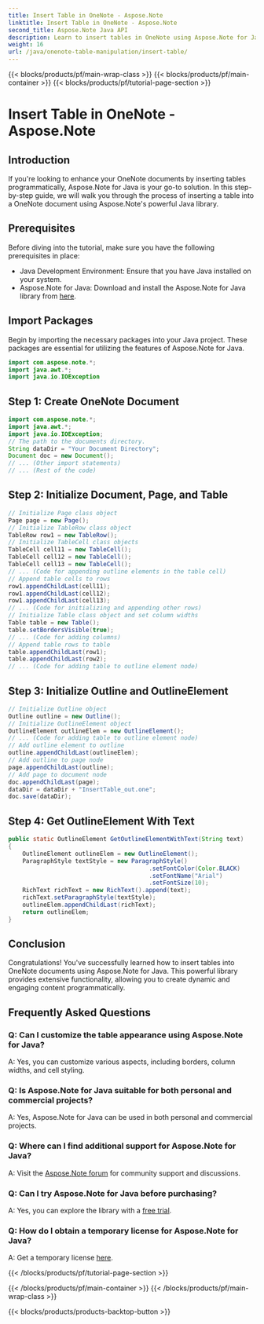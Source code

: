 ```yaml
---
title: Insert Table in OneNote - Aspose.Note
linktitle: Insert Table in OneNote - Aspose.Note
second_title: Aspose.Note Java API
description: Learn to insert tables in OneNote using Aspose.Note for Java. Step-by-step guide for dynamic content creation. Enhance your documents effortlessly.
weight: 16
url: /java/onenote-table-manipulation/insert-table/
---
```


{{< blocks/products/pf/main-wrap-class >}}
{{< blocks/products/pf/main-container >}}
{{< blocks/products/pf/tutorial-page-section >}}

# Insert Table in OneNote - Aspose.Note

## Introduction
If you're looking to enhance your OneNote documents by inserting tables programmatically, Aspose.Note for Java is your go-to solution. In this step-by-step guide, we will walk you through the process of inserting a table into a OneNote document using Aspose.Note's powerful Java library.
## Prerequisites
Before diving into the tutorial, make sure you have the following prerequisites in place:
- Java Development Environment: Ensure that you have Java installed on your system.
- Aspose.Note for Java: Download and install the Aspose.Note for Java library from [here](https://releases.aspose.com/note/java/).
## Import Packages
Begin by importing the necessary packages into your Java project. These packages are essential for utilizing the features of Aspose.Note for Java.
```java
import com.aspose.note.*;
import java.awt.*;
import java.io.IOException
```

## Step 1: Create OneNote Document
```java
import com.aspose.note.*;
import java.awt.*;
import java.io.IOException;
// The path to the documents directory.
String dataDir = "Your Document Directory";
Document doc = new Document();
// ... (Other import statements)
// ... (Rest of the code)
```
## Step 2: Initialize Document, Page, and Table
```java
// Initialize Page class object
Page page = new Page();
// Initialize TableRow class object
TableRow row1 = new TableRow();
// Initialize TableCell class objects
TableCell cell11 = new TableCell();
TableCell cell12 = new TableCell();
TableCell cell13 = new TableCell();
// ... (Code for appending outline elements in the table cell)
// Append table cells to rows
row1.appendChildLast(cell11);
row1.appendChildLast(cell12);
row1.appendChildLast(cell13);
// ... (Code for initializing and appending other rows)
// Initialize Table class object and set column widths
Table table = new Table();
table.setBordersVisible(true);
// ... (Code for adding columns)
// Append table rows to table
table.appendChildLast(row1);
table.appendChildLast(row2);
// ... (Code for adding table to outline element node)
```
## Step 3: Initialize Outline and OutlineElement
```java
// Initialize Outline object
Outline outline = new Outline();
// Initialize OutlineElement object
OutlineElement outlineElem = new OutlineElement();
// ... (Code for adding table to outline element node)
// Add outline element to outline
outline.appendChildLast(outlineElem);
// Add outline to page node
page.appendChildLast(outline);
// Add page to document node
doc.appendChildLast(page);
dataDir = dataDir + "InsertTable_out.one";
doc.save(dataDir);
```
## Step 4: Get OutlineElement With Text
```java
public static OutlineElement GetOutlineElementWithText(String text)
{
    OutlineElement outlineElem = new OutlineElement();
    ParagraphStyle textStyle = new ParagraphStyle()
                                        .setFontColor(Color.BLACK)
                                        .setFontName("Arial")
                                        .setFontSize(10);
    RichText richText = new RichText().append(text);
    richText.setParagraphStyle(textStyle);
    outlineElem.appendChildLast(richText);
    return outlineElem;
} 
```
## Conclusion
Congratulations! You've successfully learned how to insert tables into OneNote documents using Aspose.Note for Java. This powerful library provides extensive functionality, allowing you to create dynamic and engaging content programmatically.
## Frequently Asked Questions
### Q: Can I customize the table appearance using Aspose.Note for Java?
A: Yes, you can customize various aspects, including borders, column widths, and cell styling.
### Q: Is Aspose.Note for Java suitable for both personal and commercial projects?
A: Yes, Aspose.Note for Java can be used in both personal and commercial projects.
### Q: Where can I find additional support for Aspose.Note for Java?
A: Visit the [Aspose.Note forum](https://forum.aspose.com/c/note/28) for community support and discussions.
### Q: Can I try Aspose.Note for Java before purchasing?
A: Yes, you can explore the library with a [free trial](https://releases.aspose.com/).
### Q: How do I obtain a temporary license for Aspose.Note for Java?
A: Get a temporary license [here](https://purchase.aspose.com/temporary-license/).

{{< /blocks/products/pf/tutorial-page-section >}}

{{< /blocks/products/pf/main-container >}}
{{< /blocks/products/pf/main-wrap-class >}}

{{< blocks/products/products-backtop-button >}}
